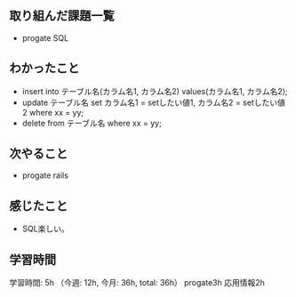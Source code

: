 ## 取り組んだ課題一覧
- progate SQL
## わかったこと
- insert into テーブル名(カラム名1, カラム名2) values(カラム名1, カラム名2);
- update テーブル名 set カラム名1 = setしたい値1, カラム名2 = setしたい値2 where xx = yy;
- delete from テーブル名 where xx = yy; 
## 次やること
- progate rails
## 感じたこと
- SQL楽しい。
## 学習時間
学習時間: 5h （今週: 12h, 今月: 36h, total: 36h）
progate3h
応用情報2h
